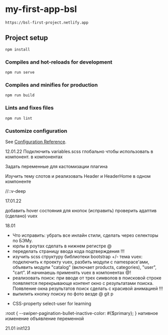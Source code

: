 # my-first-app-bsl
```
https://bsl-first-project.netlify.app
```
## Project setup
```
npm install
```

### Compiles and hot-reloads for development
```
npm run serve
```

### Compiles and minifies for production
```
npm run build
```

### Lints and fixes files
```
npm run lint
```

### Customize configuration
See [Configuration Reference](https://cli.vuejs.org/config/).


12.01.22
Подключить variables.scss глобально чтобы использовать в компонент.
в компонентах

Задать переменные для кастомизации плагина

Изучить тему слотов и реализовать Header и HeaderHome в одном компоненте

//::v-deep

17.01.22

добавить hover состояния для кнопок (исправить)
проверить адаптив (сделано)
vuex


18.01

+ Что исправить: убрать все инлайн стили, сделать через селекторы по БЭМу.
+ юрлы в роутах сделать в нижнем регистре @
+ переделать страницу ввода кода подтверждения !!!
+ изучить scss структуру библиотеки bootstrap
+/- тема vuex: подключить к проекту vuex, разбить модули с namespace'ами, объявить модули "catalog" (включает products, categories), "user", "cart". И начинаешь применять vuex в компонентах @!
+ реализовать поиск: при вводе от трех символов в поисковой строке появляется перекрывающе контент окно с результатами поиска. Появление окна результатов поиск сделать с красивой анимацией !!!
+ выпилить кнопку поиску по фото везде @
git p
- CSS-property select-user for learning


:root {
   --swiper-pagination-bullet-inactive-color: #{$primary};
 } нативное изменение объявление переменной

21.01
init123

